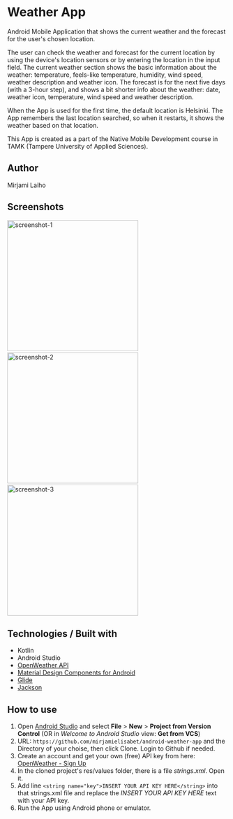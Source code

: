 # Weather App

Android Mobile Application that shows the current weather and the forecast for the user's chosen location.

The user can check the weather and forecast for the current location by using the device's location sensors or by entering the location in the input field.
The current weather section shows the basic information about the weather: temperature, feels-like temperature, humidity, wind speed, weather description and weather icon. The forecast is for the next five days (with a 3-hour step), and shows a bit shorter info about the weather: date, weather icon, temperature, wind speed and weather description.

When the App is used for the first time, the default location is Helsinki. The App remembers the last location searched, so when it restarts, it shows the weather based on that location.

This App is created as a part of the Native Mobile Development course in TAMK (Tampere University of Applied Sciences).

## Author

Mirjami Laiho

## Screenshots

<img width="300" alt="screenshot-1" src="https://user-images.githubusercontent.com/77788900/169082019-a50627a8-64a7-49e9-94b4-e50742f3bed5.jpg"> &nbsp;&nbsp;&nbsp; <img width="300" alt="screenshot-2" src="https://user-images.githubusercontent.com/77788900/169082959-8c3e6449-345c-4555-88c2-ab8c9579c92d.jpg"> &nbsp;&nbsp;&nbsp; <img width="300" alt="screenshot-3" src="https://user-images.githubusercontent.com/77788900/169083029-835cff05-41da-4bef-b527-f1677e1654f8.jpg">

## Technologies / Built with

- Kotlin
- Android Studio
- [OpenWeather API](https://openweathermap.org/api)
- [Material Design Components for Android](https://material.io/components?platform=android)
- [Glide](https://github.com/bumptech/glide)
- [Jackson](https://github.com/FasterXML/jackson)

## How to use

1. Open [Android Studio](https://developer.android.com/studio?gclid=Cj0KCQjwvqeUBhCBARIsAOdt45Zoph2Yy7bwV5HxzKvAh4S5LtfxYiG_pmeAQz0PPKTJBw0AbJwFiogaAvKaEALw_wcB&gclsrc=aw.ds) and select <b>File</b> > <b>New</b> > <b>Project from Version Control</b> (OR in <i>Welcome to Android Studio</i> view: <b>Get from VCS</b>)
2. URL:  ```https://github.com/mirjamielisabet/android-weather-app```  and the Directory of your choise, then click Clone. Login to Github if needed.
3. Create an account and get your own (free) API key from here:  [OpenWeather - Sign Up](https://home.openweathermap.org/users/sign_up)
4. In the cloned project's res/values folder, there is a file <i>strings.xml</i>. Open it.
5. Add line ```<string name="key">INSERT YOUR API KEY HERE</string>```  into that strings.xml file and replace the <i>INSERT YOUR API KEY HERE</i> text with your API key.
6. Run the App using Android phone or emulator.

